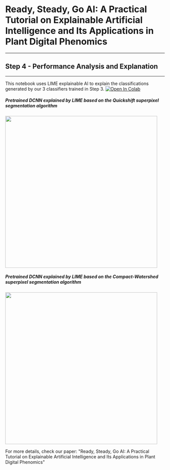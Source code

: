 # Ready, Steady, Go AI: A Practical Tutorial on Explainable Artificial Intelligence and Its Applications in Plant Digital Phenomics
----
## Step 4 - Performance Analysis and Explanation
----

This notebook uses LIME explainable AI to explain the classifications generated by our 3 classifiers trained in Step 3. [![Open In Colab](https://colab.research.google.com/assets/colab-badge.svg)](https://colab.research.google.com/github/faridnakhle/RSG/blob/main/RSG_LIME%20explanations.ipynb)

##### Pretrained DCNN explained by LIME based on the Quickshift superpixel segmentation algorithm
<img src="http://faridnakhle.com/pv/githubimages/limeqs.png" width="480"/>
 
 ##### Pretrained DCNN explained by LIME based on the Compact-Watershed superpixel segmentation algorithm
 
 <img src="http://faridnakhle.com/pv/githubimages/limecw.png" width="480">

For more details, check our paper: "Ready, Steady, Go AI: A Practical Tutorial on Explainable Artificial Intelligence and Its Applications in Plant Digital Phenomics"